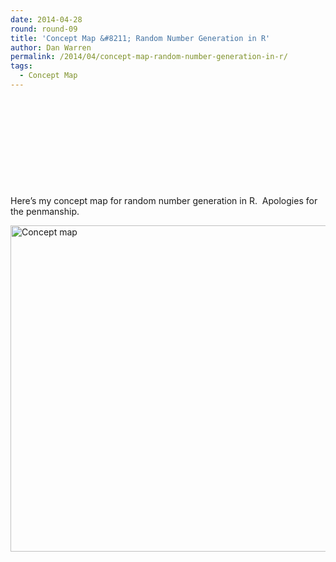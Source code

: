 ```yaml
---
date: 2014-04-28
round: round-09
title: 'Concept Map &#8211; Random Number Generation in R'
author: Dan Warren
permalink: /2014/04/concept-map-random-number-generation-in-r/
tags:
  - Concept Map
---
```

&nbsp;

&nbsp;

&nbsp;

&nbsp;

&nbsp;

Here&#8217;s my concept map for random number generation in R.  Apologies for the penmanship.

[<img class="alignnone size-large wp-image-6811" alt="Concept map" src="http://teaching.software-carpentry.org/wp-content/uploads/2014/04/Concept-map1-1024x757.jpg" width="707" height="522" />][1]

 [1]: http://teaching.software-carpentry.org/wp-content/uploads/2014/04/Concept-map1.jpg
